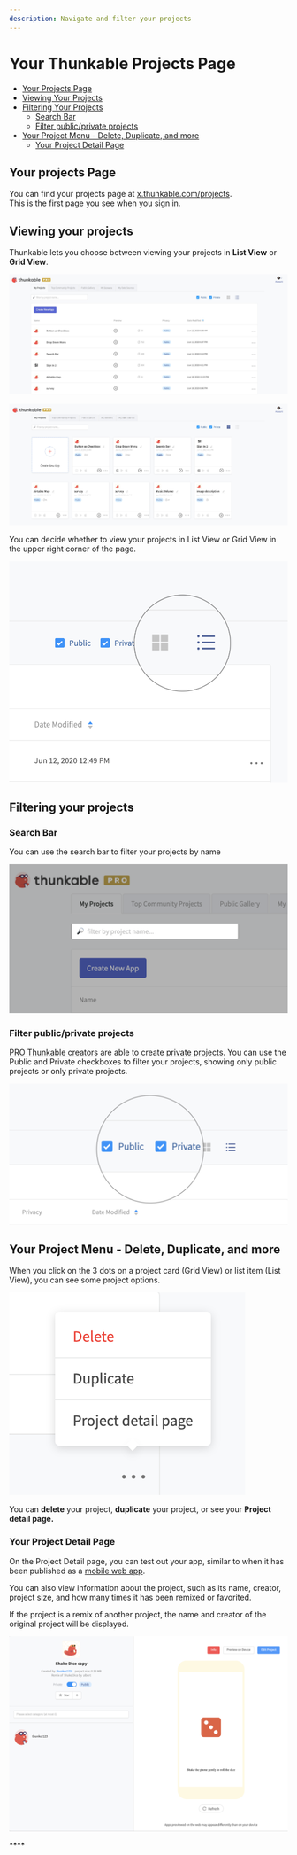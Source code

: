 ```yaml
---
description: Navigate and filter your projects
---
```


# Your Thunkable Projects Page

* [Your Projects Page](your-thunkable-projects-page.md#your-projects-page)
* [Viewing Your Projects](your-thunkable-projects-page.md#viewing-your-projects)
* [Filtering Your Projects](your-thunkable-projects-page.md#filtering-your-projects)
  * [Search Bar](your-thunkable-projects-page.md#search-bar)
  * [Filter public/private projects](your-thunkable-projects-page.md#filter-public-private-projects)
* [Your Project Menu - Delete, Duplicate, and more](your-thunkable-projects-page.md#your-project-menu-delete-duplicate-and-more)
  * [Your Project Detail Page](your-thunkable-projects-page.md#your-project-detail-page)

## Your projects Page

You can find your projects page at [x.thunkable.com/projects](https://x.thunkable.com/projects).   
This is the first page you see when you sign in.

## Viewing your projects

Thunkable lets you choose between viewing your projects in **List View** or **Grid View**.

![List View of Thunkable Projects page](../.gitbook/assets/listview.jpg)

![Grid View of Thunkable projects page](../.gitbook/assets/gridview.jpg)

You can decide whether to view your projects in List View or Grid View in the upper right corner of the page.

![](../.gitbook/assets/listgridtoggle.png)

## Filtering your projects

### Search Bar

You can use the search bar to filter your projects by name

![](../.gitbook/assets/searchbar.png)

### Filter public/private projects

[PRO Thunkable creators](https://thunkable.com/#/pricing) are able to create [private projects](../projects/#private-projects). You can use the Public and Private checkboxes to filter your projects, showing only public projects or only private projects.

![](../.gitbook/assets/pubprivpop.png)

## Your Project Menu - Delete, Duplicate, and more

When you click on the 3 dots on a project card \(Grid View\) or list item \(List View\), you can see some project options.

![Project options menu](../.gitbook/assets/screen-shot-2020-06-12-at-2.08.57-pm.png)

You can **delete** your project, **duplicate** your project, or see your **Project detail page.**

### **Your Project Detail Page**

On the Project Detail page, you can test out your app, similar to when it has been published as a [mobile web app](../publish-as-a-web-app-pro.md#mobile-web-app). 

You can also view information about the project, such as its name, creator, project size, and how many times it has been remixed or favorited.

If the project is a remix of another project, the name and creator of the original project will be displayed.

![](../.gitbook/assets/projectdetailpage.png)

\*\*\*\*

